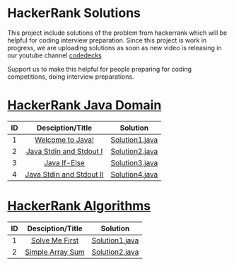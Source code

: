 # HackerRank Solutions

This project include solutions of the problem from hackerrank which will be helpful for coding interview preparation.
Since this project is work in progress, we are uploading solutions as soon as new video is releasing in our youtube channel
[codedecks]()

Support us to make this helpful for people preparing for coding competitions, doing interview preparations.


# [HackerRank Java Domain](https://www.hackerrank.com/domains/java)
| ID |                                                          Desciption/Title                                                         |    Solution   |
|:---:|:-----------------------------------------------------------------------------------------------------------------------------------------------------------:|:---------------:|
|  1  | [Welcome to Java!](https://www.hackerrank.com/challenges/welcome-to-java/problem)| [Solution1.java](https://github.com/codedecks-in/HackerRank-Solutions/blob/master/welcome-to-java.java)
|  2  | [Java Stdin and Stdout I](https://www.hackerrank.com/challenges/java-stdin-and-stdout-1/problem)| [Solution2.java](https://github.com/codedecks-in/HackerRank-Solutions/blob/master/scanner.java)
|  3  | [Java If-Else](https://www.hackerrank.com/challenges/java-if-else/problem)| [Solution3.java](https://github.com/codedecks-in/HackerRank-Solutions/blob/master/java-if-else.java)
|  4  | [Java Stdin and Stdout II](https://www.hackerrank.com/challenges/java-stdin-stdout/problem)| [Solution4.java](https://github.com/codedecks-in/HackerRank-Solutions/blob/master/java_stdin_stdout_ii.java)


# [HackerRank Algorithms](https://www.hackerrank.com/domains/algorithms)
| ID |                                                          Desciption/Title                                                         |    Solution   |
|:---:|:-----------------------------------------------------------------------------------------------------------------------------------------------------------:|:---------------:|
|  1  | [Solve Me First](https://www.hackerrank.com/challenges/welcome-to-java/problem)| [Solution1.java](https://github.com/codedecks-in/HackerRank-Solutions/blob/master/solve-me-first.java)
|  2  | [Simple Array Sum](https://www.hackerrank.com/challenges/simple-array-sum/problem)| [Solution2.java](https://github.com/codedecks-in/HackerRank-Solutions/blob/master/simple-array-sum.java)
